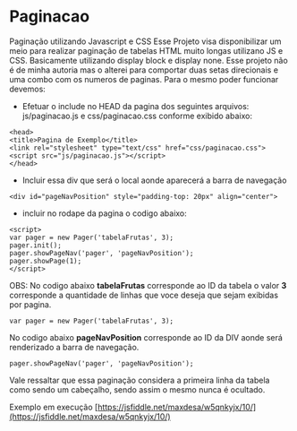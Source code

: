 # Paginacao
Paginação utilizando Javascript e CSS
Esse Projeto visa disponibilizar um meio para realizar paginação de tabelas HTML muito longas utilizano JS e CSS.
Basicamente utilizando display block e display none. 
Esse projeto não é de minha autoria mas o alterei para comportar duas setas direcionais e uma combo com os numeros de paginas.
Para o mesmo poder funcionar devemos:

* Efetuar o include no HEAD da pagina dos seguintes arquivos: js/paginacao.js e css/paginacao.css conforme exibido abaixo:
```
<head>
<title>Pagina de Exemplo</title>
<link rel="stylesheet" type="text/css" href="css/paginacao.css">
<script src="js/paginacao.js"></script>
</head>
```
* Incluir essa div que será o local aonde aparecerá a barra de navegação
```
<div id="pageNavPosition" style="padding-top: 20px" align="center">
```

* incluir no rodape da pagina o codigo abaixo:
``` 
<script>
var pager = new Pager('tabelaFrutas', 3);
pager.init();
pager.showPageNav('pager', 'pageNavPosition');
pager.showPage(1);
</script>
```
OBS:
No codigo abaixo **tabelaFrutas** corresponde ao ID da tabela o valor **3** corresponde a quantidade de linhas que voce deseja que sejam exibidas por pagina. 
```
var pager = new Pager('tabelaFrutas', 3);
```
No codigo abaixo **pageNavPosition** corresponde ao ID da DIV aonde será renderizado a barra de navegação.
```
pager.showPageNav('pager', 'pageNavPosition');
```
Vale ressaltar que essa paginação considera a primeira linha da tabela como sendo um cabeçalho, sendo assim o mesmo nunca é ocultado.

Exemplo em execução
[https://jsfiddle.net/maxdesa/w5qnkyjx/10/](https://jsfiddle.net/maxdesa/w5qnkyjx/10/)
